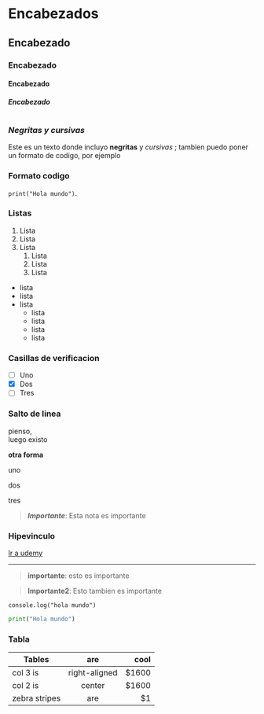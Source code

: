 # Encabezados
## Encabezado
### Encabezado
#### Encabezado
##### Encabezado
#
### ***Negritas y cursivas***
Este es un texto donde incluyo **negritas** y _cursivas_ ; tambien puedo poner un formato de codigo, por ejemplo 

### **Formato codigo**
```print("Hola mundo")```.

### **Listas**

1. Lista
2. Lista
3. Lista
    1. Lista
    2. Lista
    3. Lista

- lista
- lista
- lista
    - lista
    - lista
    - lista
    - lista
### **Casillas de  verificacion**
- [ ] Uno 
- [X] Dos
- [ ] Tres

### **Salto de linea**
pienso, <br>
luego existo

**otra forma**

uno

dos

tres

> ***Importante***: Esta nota es importante 

### **Hipevinculo**
[Ir a udemy](https://www.udemy.com/home/my-courses/learning/)

***
> **importante**: esto es importante

> **Importante2**: Esto tambien es importante

`console.log("hola mundo")`

```python
print("Hola mundo")
```
### **Tabla**
| Tables        | are            | cool  | 
| ------------- |:-------------: | ----: |
| col 3 is      |  right-aligned | $1600 |
| col 2 is      | center         | $1600 |
| zebra stripes | are            | $1    |


